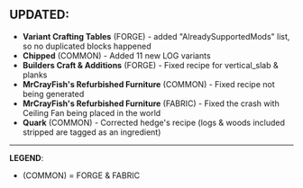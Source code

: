 ## UPDATED:
- **Variant Crafting Tables** (FORGE) - added "AlreadySupportedMods" list, so no duplicated blocks happened
- **Chipped** (COMMON) - Added 11 new LOG variants
- **Builders Craft & Additions** (FORGE) - Fixed recipe for vertical_slab & planks
- **MrCrayFish's Refurbished Furniture** (COMMON) - Fixed recipe not being generated
- **MrCrayFish's Refurbished Furniture** (FABRIC) - Fixed the crash with Ceiling Fan being placed in the world
- **Quark** (COMMON) - Corrected hedge's recipe (logs & woods included stripped are tagged as an ingredient)

---
**LEGEND**:
- (COMMON) = FORGE & FABRIC